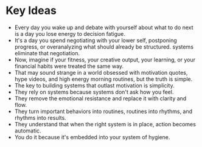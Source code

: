 # Key Ideas

- Every day you wake up and debate with yourself about what to do next is a day you lose energy to decision fatigue.
- It's a day you spend negotiating with your lower self, postponing progress, or overanalyzing what should already be structured. systems eliminate that negotiation.
- Now, imagine if your fitness, your creative output, your learning, or your financial habits were treated the same way.
- That may sound strange in a world obsessed with motivation quotes, hype videos, and high energy morning routines, but the truth is simple.
- The key to building systems that outlast motivation is simplicity.
- They rely on systems because systems don't ask how you feel.
- They remove the emotional resistance and replace it with clarity and flow.
- They turn important behaviors into routines, routines into rhythms, and rhythms into results.
- They understand that when the right system is in place, action becomes automatic.
- You do it because it's embedded into your system of hygiene.
